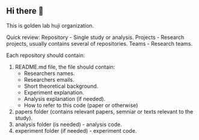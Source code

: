 ## Hi there 👋
This is golden lab huji organization.

Quick review:
Repository - Single study or analysis.
Projects - Research projects, usually contains several of repositories.
Teams - Research teams.

Each repository should contain:
1. README.md file, the file should contain:
   * Researchers names.
   * Researchers emails.
   * Short theoretical background.
   * Experiment explanation.
   * Analysis explanation (if needed).
   * How to refer to this code (paper or otherwise)
3. papers folder (contains relevant papers, semniar or texts relevant to the study).
4. analysis folder (is needed) - analysis code.
5. experiment folder (if needed) - experiment code. 

<!--

**Here are some ideas to get you started:**

🙋‍♀️ A short introduction - what is your organization all about?
🌈 Contribution guidelines - how can the community get involved?
👩‍💻 Useful resources - where can the community find your docs? Is there anything else the community should know?
🍿 Fun facts - what does your team eat for breakfast?
🧙 Remember, you can do mighty things with the power of [Markdown](https://docs.github.com/github/writing-on-github/getting-started-with-writing-and-formatting-on-github/basic-writing-and-formatting-syntax)
-->
